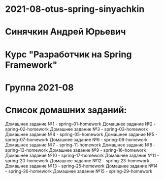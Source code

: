 # 2021-08-otus-spring-sinyachkin
# Синячкин Андрей Юрьевич
# Курс "Разработчик на Spring Framework"
# Группа 2021-08
# Список домашних заданий:
Домашнее задание №1  - spring-01-homework
Домашнее задание №2  - spring-02-homework
Домашнее задание №3  - spring-03-homework
Домашнее задание №4  - spring-05-homework
Домашнее задание №5  - spring-07-homework
Домашнее задание №6  - spring-09-homework
Домашнее задание №7  - spring-11-homework
Домашнее задание №8  - spring-13-homework
Домашнее задание №9  - spring-16-homework
Домашнее задание №10 - spring-17-homework
Домашнее задание №11 - spring-20-homework
Домашнее задание №12 - spring-23-homework
Домашнее задание №13 - spring-25-homework
Домашнее задание №14 - spring-26-homework
Домашнее задание №15 - spring-29-homework